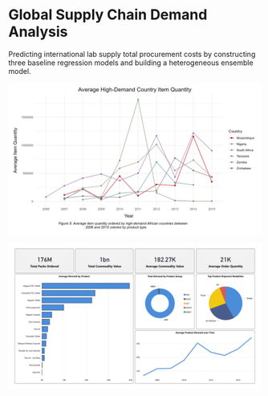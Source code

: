 # Global Supply Chain Demand Analysis
Predicting international lab supply total procurement costs by constructing three baseline regression models and building a heterogeneous ensemble model.

![](highdemandcountry_qty.png)

![](labsupplysummary_dash.png)
